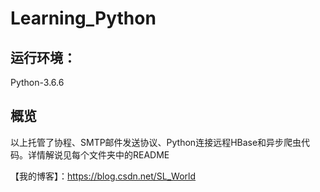# Learning_Python
## 运行环境：
Python-3.6.6
## 概览
以上托管了协程、SMTP邮件发送协议、Python连接远程HBase和异步爬虫代码。详情解说见每个文件夹中的README

【我的博客】：https://blog.csdn.net/SL_World
